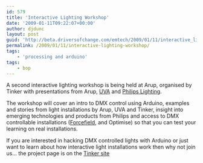 ```yaml
---
id: 579
title: 'Interactive Lighting Workshop'
date: '2009-01-11T09:22:07+00:00'
author: djdunc
layout: post
guid: 'http://beta.driversofchange.com/emtech/2009/01/11/interactive_lighting_workshop/'
permalink: /2009/01/11/interactive-lighting-workshop/
tags:
    - 'processing and arduino'
tags:
    - bop
---
```


A second interactive lighting workshop is being held at Arup, organised by Tinker with presentations from Arup, [UVA](http://www.uva.co.uk/) and [Philips Lighting](http://www.lighting.philips.com/in_en/global_sites/led_lighting/index.php?main=gb_en&parent=1&id=in_en_led_lighting&lang=en).

The workshop will cover an intro to DMX control using Arduino, examples and stories from light installations by Arup, UVA and Tinker, insight into emerging technologies and products from Philips and access to DMX controllable installations ([Forcefield](http://blogs.driversofchange.com/emtech/2009/01/forcefield_interactive.html), and Optimise) so that you can test your learning on real installations.

If you are interested in hacking DMX controlled lights with Arduino or just want to learn about how interactive light installations work then why not join us… the project page is on the [Tinker site](http://tinkerit.eventwax.com/interactive-lighting-workshop)